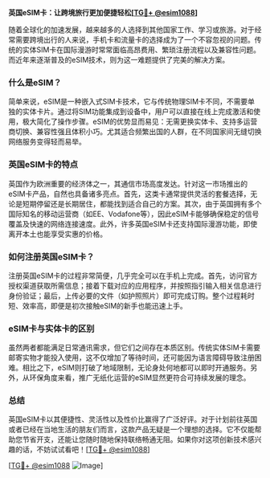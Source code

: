**英国eSIM卡：让跨境旅行更加便捷轻松[[TG💪+ @esim1088](https://t.me/s/esim1088)]**

随着全球化的加速发展，越来越多的人选择到其他国家工作、学习或旅游。对于经常需要跨境出行的人来说，手机卡和流量卡的选择成为了一个不容忽视的问题。传统的实体SIM卡在国际漫游时常常面临高昂费用、繁琐注册流程以及兼容性问题。而近年来逐渐普及的eSIM技术，则为这一难题提供了完美的解决方案。

### 什么是eSIM？

简单来说，eSIM是一种嵌入式SIM卡技术，它与传统物理SIM卡不同，不需要单独的实体卡片。通过将SIM功能集成到设备中，用户可以直接在线上完成激活和使用，极大简化了操作步骤。eSIM的优势显而易见：无需更换实体卡、支持多运营商切换、兼容性强且体积小巧。尤其适合频繁出国的人群，在不同国家间无缝切换网络服务变得轻而易举。

### 英国eSIM卡的特点

英国作为欧洲重要的经济体之一，其通信市场高度发达。针对这一市场推出的eSIM卡产品，自然也具备诸多亮点。首先，这类卡通常提供灵活的套餐选择，无论是短期停留还是长期居住，都能找到适合自己的方案。其次，由于英国拥有多个国际知名的移动运营商（如EE、Vodafone等），因此eSIM卡能够确保稳定的信号覆盖及快速的网络连接速度。此外，许多英国eSIM卡还支持国际漫游功能，即使离开本土也能享受实惠的价格。

### 如何注册英国eSIM卡？

注册英国eSIM卡的过程非常简便，几乎完全可以在手机上完成。首先，访问官方授权渠道获取所需信息；接着下载对应的应用程序，并按照指引输入相关信息进行身份验证；最后，上传必要的文件（如护照照片）即可完成订购。整个过程耗时短、效率高，即便是初次接触eSIM的新手也能迅速上手。

### eSIM卡与实体卡的区别

虽然两者都能满足日常通讯需求，但它们之间存在本质区别。传统实体SIM卡需要邮寄实物才能投入使用，这不仅增加了等待时间，还可能因为语言障碍导致注册困难。相比之下，eSIM则打破了地域限制，无论身处何地都可以即时开通服务。另外，从环保角度来看，推广无纸化运营的eSIM显然更符合可持续发展的理念。

### 总结

英国eSIM卡以其便捷性、灵活性以及性价比赢得了广泛好评。对于计划前往英国或者已经在当地生活的朋友们而言，这款产品无疑是一个理想的选择。它不仅能帮助您节省开支，还能让您随时随地保持联络畅通无阻。如果你对这项创新技术感兴趣的话，不妨试试看吧！[[TG💪+ @esim1088](https://t.me/s/esim1088)]

[[TG💪+ @esim1088](https://t.me/s/esim1088) ![Image](https://i.postimg.cc/4NQfJmqS/Snipaste-2025-05-13-00-14-12.png)]